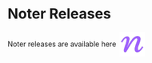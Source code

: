 # Noter Releases

<div
  style="display: flex; align-items: center; gap: 0.5em;"     
>
  <p>Noter releases are available here</p> <img src='./icon_250.png' style='float: right;' width=50 height=50 />
</div>
